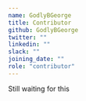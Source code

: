 ```yaml
---
name: GodlyBGeorge
title: Contributor
github: GodlyBGeorge
twitter: ""
linkedin: ""
slack: ""
joining_date: ""
role: "contributor"
---
```


Still waiting for this
